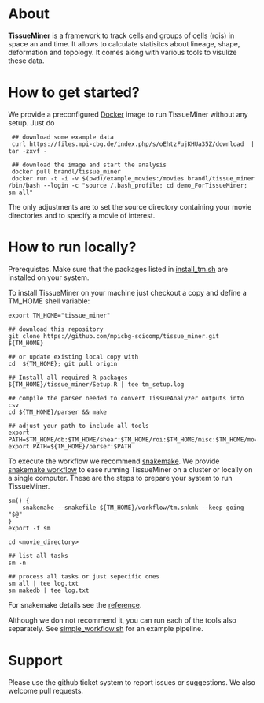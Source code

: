 
About
=================

**TissueMiner** is a framework to track cells and groups of cells (rois) in space an and time. It allows to calculate statisitcs about lineage, shape, deformation and topology. It comes along with various tools to visulize these data. 


How to get started?
================

We provide a preconfigured [Docker](http://docker.com/) image to run TissueMiner without any setup. Just do

     ## download some example data
     curl https://files.mpi-cbg.de/index.php/s/oEhtzFujKHUa35Z/download  | tar -zxvf -
     
     ## download the image and start the analysis
     docker pull brandl/tissue_miner
     docker run -t -i -v $(pwd)/example_movies:/movies brandl/tissue_miner /bin/bash --login -c "source /.bash_profile; cd demo_ForTissueMiner; sm all"
     
The only adjustments are to set the source directory containing your movie directories and to specify a movie of interest.


How to run locally?
================

Prerequistes. Make sure that the packages listed in [install_tm.sh](misc/install_dependencies.sh) are installed on your system.

To install TissueMiner on your machine just checkout a copy and define a TM_HOME shell variable:

    export TM_HOME="tissue_miner"

    ## download this repository
    git clone https://github.com/mpicbg-scicomp/tissue_miner.git ${TM_HOME}
        
    ## or update existing local copy with
    cd  ${TM_HOME}; git pull origin
    
    ## Install all required R packages
    ${TM_HOME}/tissue_miner/Setup.R | tee tm_setup.log
    
    ## compile the parser needed to convert TissueAnalyzer outputs into csv
    cd ${TM_HOME}/parser && make

    ## adjust your path to include all tools
    export PATH=$TM_HOME/db:$TM_HOME/shear:$TM_HOME/roi:$TM_HOME/misc:$TM_HOME/movies:$TM_HOME/shear_contributions:$TM_HOME/topology:$TM_HOME/triangles:$TM_HOME/lineage:$PATH
    export PATH=${TM_HOME}/parser:$PATH

To execute the workflow we recommend [snakemake](https://bitbucket.org/johanneskoester/snakemake/wiki/Home). We provide [snakemake workflow](workflow/tm.snkmk) to ease running TissueMiner on a cluster or locally on a single computer. These are the steps to prepare your system to run TissueMiner.

    sm() {
        snakemake --snakefile ${TM_HOME}/workflow/tm.snkmk --keep-going "$@"
    }
    export -f sm
    
    cd <movie_directory>
    
    ## list all tasks
    sm -n
    
    ## process all tasks or just sepecific ones
    sm all | tee log.txt
    sm makedb | tee log.txt
    
For snakemake details see the [reference](https://bitbucket.org/johanneskoester/snakemake/wiki/Home).

Although we don not recommend it, you can run each of the tools also separately. See [simple_workflow.sh](workflow/simple_workflow.sh) for an example pipeline.

Support
=========

Please use the github ticket system to report issues or suggestions. We also welcome pull requests.